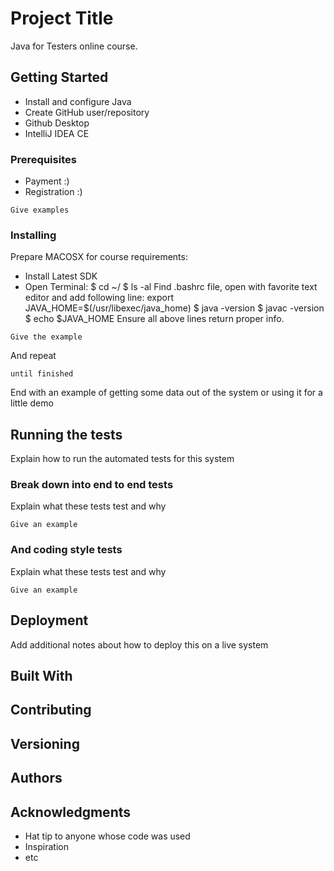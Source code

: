 # Project Title
Java for Testers online course.

## Getting Started
 - Install and configure Java
 - Create GitHub user/repository
 - Github Desktop
 - IntelliJ IDEA CE

### Prerequisites

- Payment :)
- Registration :)

```
Give examples
```

### Installing

Prepare MACOSX for course requirements:
 - Install Latest SDK
 - Open Terminal:
        $ cd ~/
        $ ls -al
     Find .bashrc file, open with favorite text editor and add following line:
      export JAVA_HOME=$(/usr/libexec/java_home)
        $ java -version
        $ javac -version
        $ echo $JAVA_HOME
     Ensure all above lines return proper info.

```
Give the example
```

And repeat

```
until finished
```

End with an example of getting some data out of the system or using it for a little demo

## Running the tests

Explain how to run the automated tests for this system

### Break down into end to end tests

Explain what these tests test and why

```
Give an example
```

### And coding style tests

Explain what these tests test and why

```
Give an example
```

## Deployment

Add additional notes about how to deploy this on a live system

## Built With



## Contributing


## Versioning



## Authors



## Acknowledgments

* Hat tip to anyone whose code was used
* Inspiration
* etc
